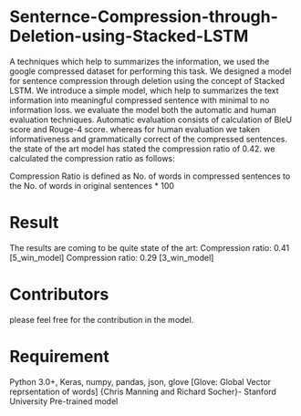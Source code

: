 # Senternce-Compression-through-Deletion-using-Stacked-LSTM
A techniques which help to summarizes the information, we used the google compressed dataset for performing this task.
We designed a model for sentence compression through deletion using the concept of Stacked LSTM. We introduce a simple model, which help to summarizes the text information into meaningful compressed sentence with minimal to no information loss. we evaluate the model both the automatic and human evaluation techniques.
Automatic evaluation consists of calculation of BleU score and Rouge-4 score. whereas for human evaluation we taken informativeness and grammatically correct of the compressed sentences. the state of the art model has stated the compression ratio of 0.42. we calculated the compression ratio as follows:

Compression Ratio is defined as No. of words in compressed sentences to the No. of words in original sentences * 100


# Result
The results are coming to be quite state of the art:
Compression ratio: 0.41 [5_win_model]
Compression ratio: 0.29 [3_win_model]


# Contributors
please feel free for the contribution in the model.

# Requirement 
Python 3.0+,
Keras,
numpy,
pandas,
json,
glove [Glove: Global Vector reprsentation of words] 
{Chris Manning and Richard Socher}- Stanford University Pre-trained model



